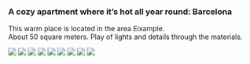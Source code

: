 ### A cozy apartment where it’s hot all year round: Barcelona                                                                    

This warm place is located in the area Eixample.                                                                                       
About 50 square meters.
Play of lights and details through the materials.


![](unnamed-4.jpg?raw=true)
![](unnamed-3.jpg?raw=true)
![](unnamed-2.jpg?raw=true)
![](unnamed-1.jpg?raw=true)
![](unnamed.jpg?raw=true)
![](unnamed-9.jpg?raw=true)
![](unnamed-5.jpg?raw=true)
![](unnamed-7.jpg?raw=true)
![](unnamed-8.jpg?raw=true)


